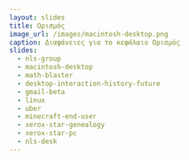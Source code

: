 ```yaml
---
layout: slides
title: Ορισμός
image_url: /images/macintosh-desktop.png
caption: Διαφάνειες για το κεφάλαιο Ορισμός 
slides:
  - nls-group 
  - macintosh-desktop
  - math-blaster
  - desktop-interaction-history-future
  - gmail-beta
  - linux
  - uber
  - minecraft-end-user
  - xerox-star-genealogy
  - xerox-star-pc
  - nls-desk
---
```


